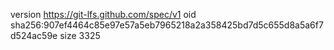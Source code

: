 version https://git-lfs.github.com/spec/v1
oid sha256:907ef4464c85e97e57a5eb7965218a2a358425bd7d5c655d8a5a6f7d524ac59e
size 3325
